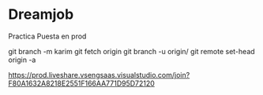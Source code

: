 # Dreamjob
Practica Puesta en prod

git branch -m karim <BRANCH>
git fetch origin
git branch -u origin/<BRANCH> <BRANCH>
git remote set-head origin -a


https://prod.liveshare.vsengsaas.visualstudio.com/join?F80A1632A8218E2551F166AA771D95D72120
